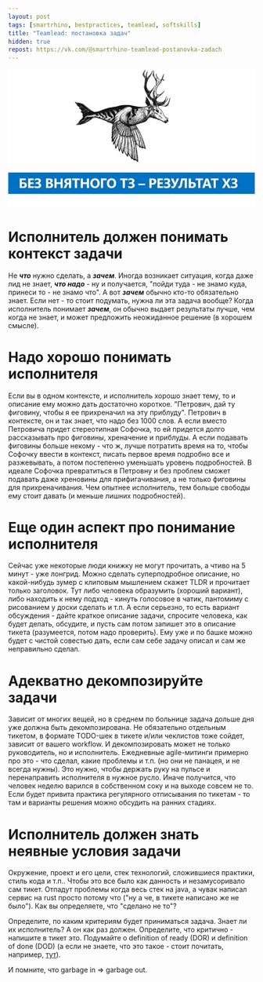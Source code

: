 ```yaml
---
layout: post
tags: [smartrhino, bestpractices, teamlead, softskills]
title: "Teamlead: постановка задач"
hidden: true
repost: https://vk.com/@smartrhino-teamlead-postanovka-zadach
---
```

![](/assets/images/tasking.jpg)

# Исполнитель должен понимать контекст задачи

Не ***что*** нужно сделать, а ***зачем***. Иногда возникает ситуация, когда даже лид не знает, ***что надо*** - ну и получается, "пойди туда - не знамо куда, принеси то - не знамо что". А вот ***зачем*** обычно кто-то обязательно знает. Если нет - то стоит подумать, нужна ли эта задача вообще? Когда исполнитель понимает ***зачем***, он обычно выдает результаты лучше, чем когда не знает, и может предложить неожиданное решение (в хорошем смысле).

# Надо хорошо понимать исполнителя

Если вы в одном контексте, и исполнитель хорошо знает тему, то и описание ему можно дать достаточно короткое. "Петрович, дай ту фиговину, чтобы я ее прихреначил на эту приблуду". Петрович в контексте, он и так знает, что надо без 1000 слов. А если вместо Петровича придет стереотипная Софочка, то ей придется долго рассказывать про фиговины, хреначение и приблуды. А если подавать фиговины больше некому - что ж, лучше потратить время на то, чтобы Софочку ввести в контекст, писать первое время подробно все и разжевывать, а потом постепенно уменьшать уровень подробностей. В идеале Софочка превратиться в Петровну и без проблем сможет подавать даже хреновины для прифигачивания, а не только фиговины для прихреначивания. Чем опытнее исполнитель, тем больше свободы ему стоит давать (и меньше лишних подробностей).

# Еще один аспект про понимание исполнителя

Сейчас уже некоторые люди книжку не могут прочитать, а чтиво на 5 минут - уже лонгрид. Можно сделать суперподробное описание, но какой-нибудь зумер с клиповым мышлением скажет TLDR и прочитает только заголовок. Тут либо человека образумить (хороший вариант), либо находить к нему подход - кинуть голосовое в чатик, пантомиму с рисованием у доски сделать и т.п. А если серьезно, то есть вариант обсуждения - дайте краткое описание задачи, спросите человека, как будет делать, обсудите, и пусть сам потом запишет это в описание тикета (разумеется, потом надо проверить). Ему уже и по башке можно будет с чистой совестью дать, если сам себе задачу описал и сам же неправильно сделал.

# Адекватно декомпозируйте задачи

Зависит от многих вещей, но в среднем по больнице задача дольше дня уже должна быть декомпозирована. Не обязательно отдельным тикетом, в формате TODO-шек в тикете и/или чеклистов тоже сойдет, зависит от вашего workflow. И декомпозировать может не только руководитель, но и исполнитель. Ежедневные agile-митинги примерно про это - что сделал, какие проблемы и т.п. (но они не панацея, и не всегда нужны). Это нужно, чтобы держать руку на пульсе и перенаправить исполнителя в нужное русло. Иначе получится, что человек неделю варился в собственном соку и на выходе совсем не то. Если будет привита практика регулярного отписывания по тикетам - то там и варианты решения можно обсудить на ранних стадиях.

# Исполнитель должен знать неявные условия задачи

Окружение, проект и его цели, стек технологий, сложившиеся практики, стиль кода и т.п.. Чтобы это все было как данность и незамусоривало сам тикет. Отпадут проблемы когда весь стек на java, а чувак написал сервис на rust просто потому что ("ну а че, в тикете написано же не было").
Как вы определяете, что "сделано не то"?

Определите, по каким критериям будет приниматься задача. Знает ли их исполнитель? А он как раз должен. Определите, что критично - напишите в тикет это. Подумайте о definition of ready (DOR) и definition of done (DOD) (а если не знаете, что это такое - стоит почитать, например, [тут](https://www.linkedin.com/pulse/definition-ready-dor-vs-done-dod-brian-will)).

И помните, что garbage in => garbage out.
